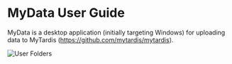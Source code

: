 MyData User Guide
=================

MyData is a desktop application (initially targeting Windows) for uploading data to MyTardis (https://github.com/mytardis/mytardis).

![User Folders](https://github.com/wettenhj/mydata/blob/master/UserGuideImages/User%20Folders.PNG)
